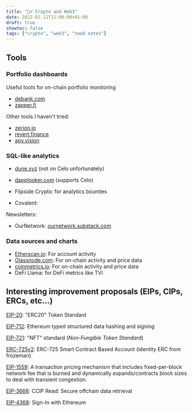 ```yaml
---
title: "🤷‍♂️ Crypto and Web3"
date: 2022-02-12T12:00:00+01:00
draft: true
showtoc: false
tags: ["crypto", "web3", "noob notes"]
---
```


## Tools

### Portfolio dashboards

Useful tools for on-chain portfolio monitoring

- [debank.com](https://debank.com)
- [zapper.fi](http://zapper.fi)

Other tools I haven't tried:

- [zerion.io](https://zerion.io)
- [revert.finance](https://revert.finance)
- [apy.vision](https://apy.vision)


### SQL-like analytics

- [dune.xyz](http://dune.xyz) (not on Celo unfortunately)

- [dapplooker.com](https://dapplooker.com) (supports Celo)

- Flipside Crypto: for analytics bounties

- Covalent: 

Newsletters:

- OurNetwork: [ournetwork.substack.com](https://ournetwork.substack.com)


### Data sources and charts

- [Etherscan.io](https://etherscan.io): For account activity
- [Glassnode.com](https://glassnode.com): For on-chain activity and price data 
- [coinmetrics.io](https://coinmetrics.io): For on-chain activity and price data
- DeFi Llama: for DeFi metrics like TVl


## Interesting improvement proposals (EIPs, CIPs, ERCs, etc...)

[EIP-20](https://github.com/ethereum/EIPs/blob/master/EIPS/eip-20.md): "ERC20" Token Standard



[EIP-712](https://github.com/ethereum/EIPs/blob/master/EIPS/eip-712.md): Ethereum typed structured data hashing and signing

[EIP-721](https://github.com/ethereum/EIPs/blob/master/EIPS/eip-721.md): "NFT" standard (_Non-Fungible Token Standard_)

[ERC-725v2](https://github.com/ethereum/EIPs/issues/725): ERC-725 Smart Contract Based Account (identity ERC from frozeman)

[EIP-1559](https://github.com/ethereum/EIPs/blob/master/EIPS/eip-1559.md): A transaction pricing mechanism that includes fixed-per-block network fee that is burned and dynamically expands/contracts block sizes to deal with transient congestion.

[EIP-3668](https://github.com/ethereum/EIPs/blob/master/EIPS/eip-3668.md): CCIP Read: Secure offchain data retrieval

[EIP-4368](https://github.com/ethereum/EIPs/blob/master/EIPS/eip-4361.md): Sign-In with Ethereum

